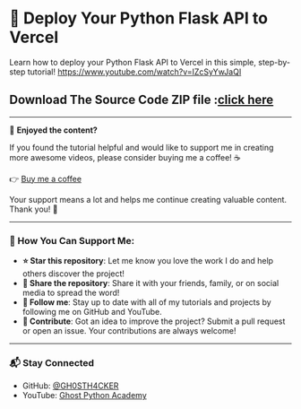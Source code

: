 # 🚀 Deploy Your Python Flask API to Vercel

Learn how to deploy your Python Flask API to Vercel in this simple, step-by-step tutorial!
https://www.youtube.com/watch?v=IZcSyYwJaQI

## Download The Source Code ZIP file :[click here](https://github.com/GH0STH4CKER/greet_api/archive/refs/heads/main.zip)
---


💖 **Enjoyed the content?**

If you found the tutorial helpful and would like to support me in creating more awesome videos, please consider buying me a coffee! ☕

👉 [Buy me a coffee](https://buymeacoffee.com/dimuthdezoysa)  

Your support means a lot and helps me continue creating valuable content. Thank you! 🙏

---

### 🌟 How You Can Support Me:

- **⭐ Star this repository**: Let me know you love the work I do and help others discover the project!
- **🔗 Share the repository**: Share it with your friends, family, or on social media to spread the word!
- **👀 Follow me**: Stay up to date with all of my tutorials and projects by following me on GitHub and YouTube.
- **🤝 Contribute**: Got an idea to improve the project? Submit a pull request or open an issue. Your contributions are always welcome!

---

### 📬 Stay Connected

- GitHub: [@GH0STH4CKER](https://github.com/GH0STH4CKER)
- YouTube: [Ghost Python Academy](https://www.youtube.com/@ghostacademy)

